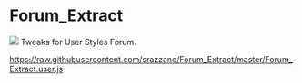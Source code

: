# Forum_Extract
<img src="https://github.com/srazzano/Images/blob/master/extract.png"/>
Tweaks for User Styles Forum.

https://raw.githubusercontent.com/srazzano/Forum_Extract/master/Forum_Extract.user.js

